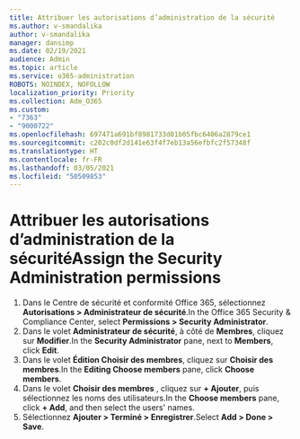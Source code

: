 ```yaml
---
title: Attribuer les autorisations d’administration de la sécurité
ms.author: v-smandalika
author: v-smandalika
manager: dansimp
ms.date: 02/19/2021
audience: Admin
ms.topic: article
ms.service: o365-administration
ROBOTS: NOINDEX, NOFOLLOW
localization_priority: Priority
ms.collection: Adm_O365
ms.custom:
- "7363"
- "9000722"
ms.openlocfilehash: 697471a691bf8981733d01b05fbc6406a2879ce1
ms.sourcegitcommit: c202c0df2d141e63f4f7eb13a56efbfc2f57348f
ms.translationtype: HT
ms.contentlocale: fr-FR
ms.lasthandoff: 03/05/2021
ms.locfileid: "50509853"
---
```

# <a name="assign-the-security-administration-permissions"></a><span data-ttu-id="5419c-102">Attribuer les autorisations d’administration de la sécurité</span><span class="sxs-lookup"><span data-stu-id="5419c-102">Assign the Security Administration permissions</span></span>

1. <span data-ttu-id="5419c-103">Dans le Centre de sécurité et conformité Office 365, sélectionnez **Autorisations > Administrateur de sécurité**.</span><span class="sxs-lookup"><span data-stu-id="5419c-103">In the Office 365 Security & Compliance Center, select **Permissions > Security Administrator**.</span></span>
2. <span data-ttu-id="5419c-104">Dans le volet **Administrateur de sécurité**, à côté de **Membres**, cliquez sur **Modifier**.</span><span class="sxs-lookup"><span data-stu-id="5419c-104">In the **Security Administrator** pane, next to **Members**, click **Edit**.</span></span>
3. <span data-ttu-id="5419c-105">Dans le volet **Édition Choisir des membres**, cliquez sur **Choisir des membres**.</span><span class="sxs-lookup"><span data-stu-id="5419c-105">In the **Editing Choose members** pane, click **Choose members**.</span></span>
4. <span data-ttu-id="5419c-106">Dans le volet **Choisir des membres** , cliquez sur **+ Ajouter**, puis sélectionnez les noms des utilisateurs.</span><span class="sxs-lookup"><span data-stu-id="5419c-106">In the **Choose members** pane, click **+ Add**, and then select the users' names.</span></span>
5. <span data-ttu-id="5419c-107">Sélectionnez **Ajouter > Terminé > Enregistrer**.</span><span class="sxs-lookup"><span data-stu-id="5419c-107">Select **Add > Done > Save**.</span></span>

